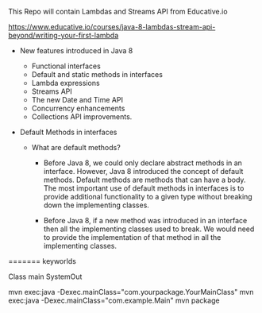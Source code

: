 This Repo will contain Lambdas and Streams API from Educative.io

https://www.educative.io/courses/java-8-lambdas-stream-api-beyond/writing-your-first-lambda


- New features introduced in Java 8
  - Functional interfaces
  - Default and static methods in interfaces
  - Lambda expressions
  - Streams API
  - The new Date and Time API
  - Concurrency enhancements
  - Collections API improvements.

- Default Methods in interfaces
  - What are default methods?
    - Before Java 8, we could only declare abstract methods in an interface. However, Java 8 introduced the concept of default methods. Default methods are methods that can have a body. The most important use of default methods in interfaces is to provide additional functionality to a given type without breaking down the implementing classes.

    - Before Java 8, if a new method was introduced in an interface then all the implementing classes used to break. We would need to provide the implementation of that method in all the implementing classes.

=======
keyworlds

Class
main
SystemOut


mvn exec:java -Dexec.mainClass="com.yourpackage.YourMainClass"
mvn exec:java -Dexec.mainClass="com.example.Main"
mvn package

